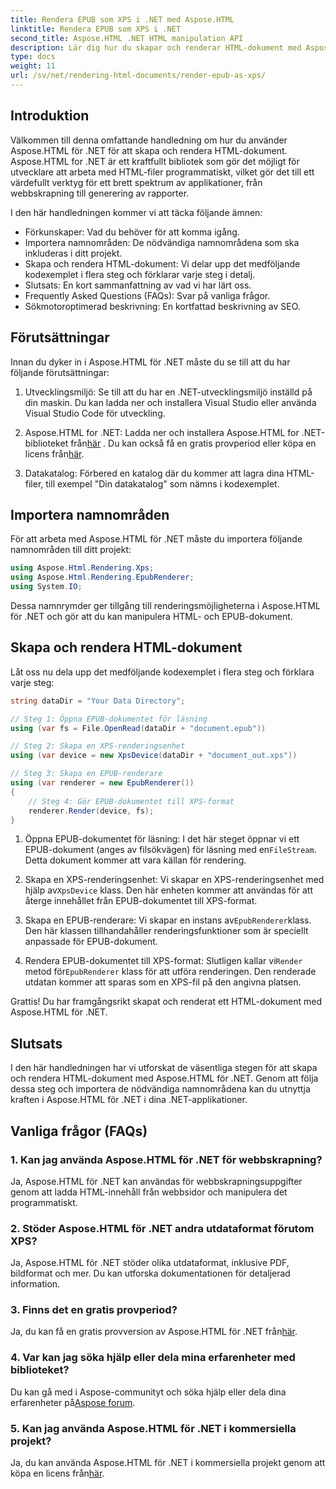 ```yaml
---
title: Rendera EPUB som XPS i .NET med Aspose.HTML
linktitle: Rendera EPUB som XPS i .NET
second_title: Aspose.HTML .NET HTML manipulation API
description: Lär dig hur du skapar och renderar HTML-dokument med Aspose.HTML för .NET i den här omfattande självstudien. Dyk in i en värld av HTML-manipulation, webbskrapning och mer.
type: docs
weight: 11
url: /sv/net/rendering-html-documents/render-epub-as-xps/
---
```


## Introduktion

Välkommen till denna omfattande handledning om hur du använder Aspose.HTML för .NET för att skapa och rendera HTML-dokument. Aspose.HTML for .NET är ett kraftfullt bibliotek som gör det möjligt för utvecklare att arbeta med HTML-filer programmatiskt, vilket gör det till ett värdefullt verktyg för ett brett spektrum av applikationer, från webbskrapning till generering av rapporter.

I den här handledningen kommer vi att täcka följande ämnen:
- Förkunskaper: Vad du behöver för att komma igång.
- Importera namnområden: De nödvändiga namnområdena som ska inkluderas i ditt projekt.
- Skapa och rendera HTML-dokument: Vi delar upp det medföljande kodexemplet i flera steg och förklarar varje steg i detalj.
- Slutsats: En kort sammanfattning av vad vi har lärt oss.
- Frequently Asked Questions (FAQs): Svar på vanliga frågor.
- Sökmotoroptimerad beskrivning: En kortfattad beskrivning av SEO.

## Förutsättningar

Innan du dyker in i Aspose.HTML för .NET måste du se till att du har följande förutsättningar:

1. Utvecklingsmiljö: Se till att du har en .NET-utvecklingsmiljö inställd på din maskin. Du kan ladda ner och installera Visual Studio eller använda Visual Studio Code för utveckling.

2.  Aspose.HTML for .NET: Ladda ner och installera Aspose.HTML for .NET-biblioteket från[här](https://releases.aspose.com/html/net/) . Du kan också få en gratis provperiod eller köpa en licens från[här](https://purchase.aspose.com/buy).

3. Datakatalog: Förbered en katalog där du kommer att lagra dina HTML-filer, till exempel "Din datakatalog" som nämns i kodexemplet.

## Importera namnområden

För att arbeta med Aspose.HTML för .NET måste du importera följande namnområden till ditt projekt:

```csharp
using Aspose.Html.Rendering.Xps;
using Aspose.Html.Rendering.EpubRenderer;
using System.IO;
```

Dessa namnrymder ger tillgång till renderingsmöjligheterna i Aspose.HTML för .NET och gör att du kan manipulera HTML- och EPUB-dokument.

## Skapa och rendera HTML-dokument

Låt oss nu dela upp det medföljande kodexemplet i flera steg och förklara varje steg:

```csharp
string dataDir = "Your Data Directory";

// Steg 1: Öppna EPUB-dokumentet för läsning
using (var fs = File.OpenRead(dataDir + "document.epub"))

// Steg 2: Skapa en XPS-renderingsenhet
using (var device = new XpsDevice(dataDir + "document_out.xps"))

// Steg 3: Skapa en EPUB-renderare
using (var renderer = new EpubRenderer())
{
    // Steg 4: Gör EPUB-dokumentet till XPS-format
    renderer.Render(device, fs);
}
```

1.  Öppna EPUB-dokumentet för läsning: I det här steget öppnar vi ett EPUB-dokument (anges av filsökvägen) för läsning med en`FileStream`. Detta dokument kommer att vara källan för rendering.

2.  Skapa en XPS-renderingsenhet: Vi skapar en XPS-renderingsenhet med hjälp av`XpsDevice` klass. Den här enheten kommer att användas för att återge innehållet från EPUB-dokumentet till XPS-format.

3.  Skapa en EPUB-renderare: Vi skapar en instans av`EpubRenderer`klass. Den här klassen tillhandahåller renderingsfunktioner som är speciellt anpassade för EPUB-dokument.

4.  Rendera EPUB-dokumentet till XPS-format: Slutligen kallar vi`Render` metod för`EpubRenderer` klass för att utföra renderingen. Den renderade utdatan kommer att sparas som en XPS-fil på den angivna platsen.

Grattis! Du har framgångsrikt skapat och renderat ett HTML-dokument med Aspose.HTML för .NET.

## Slutsats

I den här handledningen har vi utforskat de väsentliga stegen för att skapa och rendera HTML-dokument med Aspose.HTML för .NET. Genom att följa dessa steg och importera de nödvändiga namnområdena kan du utnyttja kraften i Aspose.HTML för .NET i dina .NET-applikationer.

## Vanliga frågor (FAQs)

### 1. Kan jag använda Aspose.HTML för .NET för webbskrapning?

Ja, Aspose.HTML för .NET kan användas för webbskrapningsuppgifter genom att ladda HTML-innehåll från webbsidor och manipulera det programmatiskt.

### 2. Stöder Aspose.HTML för .NET andra utdataformat förutom XPS?

Ja, Aspose.HTML för .NET stöder olika utdataformat, inklusive PDF, bildformat och mer. Du kan utforska dokumentationen för detaljerad information.

### 3. Finns det en gratis provperiod?

 Ja, du kan få en gratis provversion av Aspose.HTML för .NET från[här](https://releases.aspose.com/).

### 4. Var kan jag söka hjälp eller dela mina erfarenheter med biblioteket?

 Du kan gå med i Aspose-communityt och söka hjälp eller dela dina erfarenheter på[Aspose forum](https://forum.aspose.com/).

### 5. Kan jag använda Aspose.HTML för .NET i kommersiella projekt?

 Ja, du kan använda Aspose.HTML för .NET i kommersiella projekt genom att köpa en licens från[här](https://purchase.aspose.com/buy).

